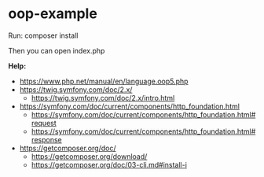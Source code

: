 # oop-example

Run:
composer install

Then you can open index.php


**Help:**
- https://www.php.net/manual/en/language.oop5.php
- https://twig.symfony.com/doc/2.x/
  - https://twig.symfony.com/doc/2.x/intro.html
- https://symfony.com/doc/current/components/http_foundation.html
  - https://symfony.com/doc/current/components/http_foundation.html#request
  - https://symfony.com/doc/current/components/http_foundation.html#response
- https://getcomposer.org/doc/
  - https://getcomposer.org/download/
  - https://getcomposer.org/doc/03-cli.md#install-i
